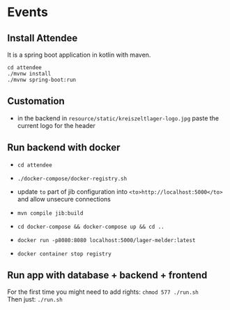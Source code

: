 # Events

## Install Attendee
It is a spring boot application in kotlin with maven.

```
cd attendee
./mvnw install
./mvnw spring-boot:run
```

## Customation
* in the backend in `resource/static/kreiszeltlager-logo.jpg` paste the current logo for the header

## Run backend with docker
* `cd attendee`
* `./docker-compose/docker-registry.sh`
* update `to` part of jib configuration into `<to>http://localhost:5000</to>` and allow unsecure connections
* `mvn compile jib:build`
* `cd docker-compose && docker-compose up && cd ..`
* `docker run -p8080:8080 localhost:5000/lager-melder:latest`

* `docker container stop registry`

## Run app with database + backend + frontend
For the first time you might need to add rights: `chmod 577 ./run.sh` <br/>
Then just: `./run.sh`

